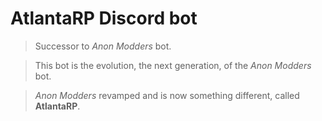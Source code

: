 # AtlantaRP Discord bot

> Successor to *Anon Modders* bot.

> This bot is the evolution, the next generation, of the *Anon Modders* bot.

> *Anon Modders* revamped and is now something different, called **AtlantaRP**.
